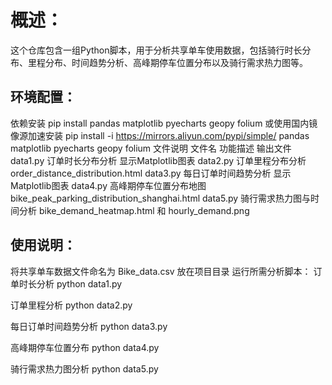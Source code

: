 # 概述：
这个仓库包含一组Python脚本，用于分析共享单车使用数据，包括骑行时长分布、里程分布、时间趋势分析、高峰期停车位置分布以及骑行需求热力图等。


## 环境配置：
依赖安装
pip install pandas matplotlib pyecharts geopy folium
或使用国内镜像源加速安装
pip install -i https://mirrors.aliyun.com/pypi/simple/ pandas matplotlib pyecharts geopy folium
文件说明
文件名	功能描述	输出文件
data1.py	订单时长分布分析	显示Matplotlib图表
data2.py	订单里程分布分析	order_distance_distribution.html
data3.py	每日订单时间趋势分析	显示Matplotlib图表
data4.py	高峰期停车位置分布地图	bike_peak_parking_distribution_shanghai.html
data5.py	骑行需求热力图与时间分析	bike_demand_heatmap.html 和 hourly_demand.png


## 使用说明：
将共享单车数据文件命名为 Bike_data.csv 放在项目目录
运行所需分析脚本：
订单时长分析
python data1.py

订单里程分析
python data2.py

每日订单时间趋势分析
python data3.py

高峰期停车位置分布
python data4.py

骑行需求热力图分析
python data5.py
